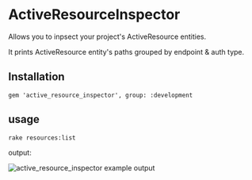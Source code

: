 # ActiveResourceInspector

Allows you to inpsect your project's ActiveResource entities.

It prints ActiveResource entity's paths grouped by endpoint & auth type.

## Installation

```
gem 'active_resource_inspector', group: :development
```

## usage

```
rake resources:list
```

output:

![active_resource_inspector example output](https://zurkhaj.herokuapp.com/active_resource_inspector.png)



